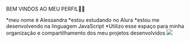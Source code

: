 BEM VINDOS AO MEU PERFIL🥰🥰

*meu nome é Alessandra
*estou estudando no Alura
*estou me desenvolvendo na linguagem JavaScript
*Utilizo esse espaço para minha organização e compartilhamento dos meu projetos desenvolvidos
![](https://media.giphy.com/media/qijSYX8fFX3HO/giphy.gif)




